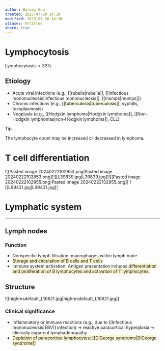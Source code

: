 ```yaml
---
author: Harvey Guo
created: 2023-07-20 14:38
modified: 2023-07-20 14:38
aliases: Untitled
share: true
---
```

# Lymphocytosis
Lymphocytosis: > 33%
## Etiology
- Acute viral infections (e.g., [[rubella|rubella]], [[infectious mononucleosis|infectious mononucleosis]], [[mumps|mumps]])
- Chronic infections (e.g., <mark style="background: #FFF3A34A;">[[tuberculosis|tuberculosis]]</mark>, syphilis, toxoplasmosis)
- Neoplasia (e.g., [[Hodgkin lymphoma|Hodgkin lymphoma]], [[Non-Hodgkin lymphomas|non-Hodgkin lymphoma]], CLL)
>[!tip] 
>The lymphocyte count may be increased or decreased in lymphoma.
# T cell differentiation
![[Pasted image 20240222102853.png|Pasted image 20240222102853.png]]![[L39839.jpg|L39839.jpg]]![[Pasted image 20240222102955.png|Pasted image 20240222102955.png]]
![[L69431.jpg|L69431.jpg]]
# Lymphatic system
---
## Lymph nodes
### Function
- Nonspecific lymph filtration: macrophages within lymph node 
- <span style="background:rgba(240, 200, 0, 0.2)">Storage and circulation of B cells and T cells</span>
- Immune system activation: Antigen presentation induces <span style="background:rgba(240, 200, 0, 0.2)">differentiation and proliferation of B lymphocytes and activation of T lymphocytes.</span>
## Structure
![[highresdefault_L10621.jpg|highresdefault_L10621.jpg]]
### Clinical significance
- Inflammatory or immune reactions (e.g., due to [[Infectious mononucleosis|EBV]] infection) → reactive paracortical hyperplasia → clinically apparent lymphadenopathy
- <span style="background:rgba(240, 200, 0, 0.2)">Depletion of paracortical lymphocytes: [[DiGeorge syndrome|DiGeorge syndrome]]</span>